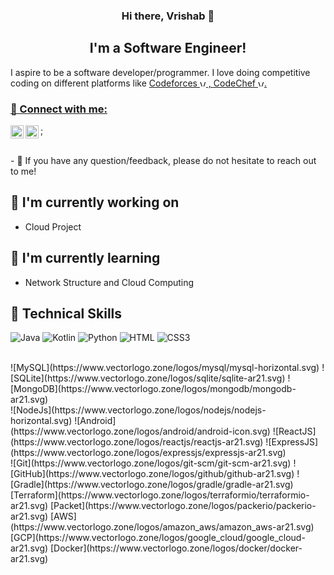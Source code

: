   
<h3 align="center">
Hi there, Vrishab 👋
</h3>

<h2 align="center">
I'm a Software Engineer!
</h2> 

I aspire to be a software developer/programmer. I love doing competitive coding on different platforms like <a href="https://codeforces.com/profile/grivarvicky">Codeforces <img src="https://cdn.jsdelivr.net/npm/simple-icons@3.0.1/icons/codeforces.svg" alt="Vrishab Shetty | Codeforces" width="10px" heigth="10px"> , <a href="">CodeChef <img src="https://cdn.jsdelivr.net/npm/simple-icons@3.0.1/icons/codechef.svg" alt="Vrishab Shetty | CodeChef" width="10px" heigth="10px">.

### 🤝 Connect with me:
<a href="https://linkedin.com/in/vrishab-shetty/"><img align="left" src="https://cdn.jsdelivr.net/npm/simple-icons@3.0.1/icons/linkedin.svg" alt="Vrishab Shetty | LinkedIn" width="21px"/></a>
<a href="mailto:vrishabshetty@gmai.com" target="_blank"><img align="left" src="https://cdn.jsdelivr.net/npm/simple-icons@3.0.1/icons/gmail.svg" alt="Vrishab Shetty | Mail" width="21px" /></a>;
  
</br>
- 💬 If you have any question/feedback, please do not hesitate to reach out to me!

## 🔭 I'm currently working on

- Cloud Project


## 🌱 I'm currently learning

- Network Structure and Cloud Computing


## 💼 Technical Skills

![Java](https://www.vectorlogo.zone/logos/java/java-horizontal.svg)
![Kotlin](https://www.vectorlogo.zone/logos/kotlinlang/kotlinlang-ar21.svg)
![Python](https://www.vectorlogo.zone/logos/python/python-horizontal.svg)
![HTML](https://www.vectorlogo.zone/logos/w3_html5/w3_html5-ar21.svg)
![CSS3](https://www.vectorlogo.zone/logos/w3_css/w3_css-ar21.svg)



</br>
![MySQL](https://www.vectorlogo.zone/logos/mysql/mysql-horizontal.svg)
![SQLite](https://www.vectorlogo.zone/logos/sqlite/sqlite-ar21.svg)
![MongoDB](https://www.vectorlogo.zone/logos/mongodb/mongodb-ar21.svg)

</br>
![NodeJs](https://www.vectorlogo.zone/logos/nodejs/nodejs-horizontal.svg)
![Android](https://www.vectorlogo.zone/logos/android/android-icon.svg)
![ReactJS](https://www.vectorlogo.zone/logos/reactjs/reactjs-ar21.svg)
![ExpressJS](https://www.vectorlogo.zone/logos/expressjs/expressjs-ar21.svg)

</br>
![Git](https://www.vectorlogo.zone/logos/git-scm/git-scm-ar21.svg)
![GitHub](https://www.vectorlogo.zone/logos/github/github-ar21.svg)
![Gradle](https://www.vectorlogo.zone/logos/gradle/gradle-ar21.svg)

</br>
[Terraform](https://www.vectorlogo.zone/logos/terraformio/terraformio-ar21.svg)
[Packet](https://www.vectorlogo.zone/logos/packerio/packerio-ar21.svg)
[AWS](https://www.vectorlogo.zone/logos/amazon_aws/amazon_aws-ar21.svg)
[GCP](https://www.vectorlogo.zone/logos/google_cloud/google_cloud-ar21.svg)
[Docker](https://www.vectorlogo.zone/logos/docker/docker-ar21.svg)






